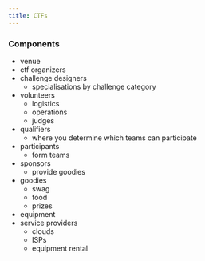 ```yaml
---
title: CTFs
---
```


### Components

- venue
- ctf organizers
- challenge designers
  - specialisations by challenge category
- volunteers
  - logistics
  - operations
  - judges
- qualifiers
  - where you determine which teams can participate
- participants
  - form teams
- sponsors
  - provide goodies
- goodies
  - swag
  - food
  - prizes
- equipment
- service providers
  - clouds
  - ISPs
  - equipment rental
